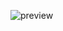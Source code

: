 ![preview](https://user-images.githubusercontent.com/96253880/170453574-b009d773-6b0f-4257-8af8-d6bce85a7973.jpeg)
